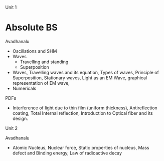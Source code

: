 Unit 1

# Absolute BS

Avadhanalu
- Oscillations and SHM 
- Waves 
	- Travelling and standing
	- Superposition
 - Waves, Travelling waves and its equation, Types of waves, Principle of Superposition, Stationary waves, Light as an EM Wave, graphical representation of EM wave, 
 - Numericals

PDFs
 - Interference of light due to thin film (uniform thickness), Antireflection coating, Total Internal reflection, Introduction to Optical fiber and its design.

Unit 2

Avadhanalu
- Atomic Nucleus, Nuclear force, Static properties of nucleus, Mass defect and Binding energy, Law of radioactive decay